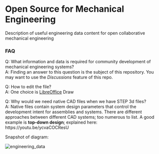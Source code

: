 # Open Source for Mechanical Engineering
Description of useful engineering data content for open collaborative mechanical engineering
<h3>FAQ</h3>
<p>Q: What information and data is required for community development of mechanical engineering systems?<br>
A: Finding an answer to this question is the subject of this repository. You may want to use the <i>Discussions</i> feature of this repo.</p>
<p>Q: How to edit the file?<br>
A: One choice is <a href="https://github.com/LibreOffice/core">LibreOffice</a> Draw</p>
<p>Q: Why would we need native CAD files when we have STEP 3d files?<br>
A: Native files contain system design parameters that control the development intent for assemblies and systems.
   There are different approaches between different CAD systems; too numerous to list. A good example is <b>top-down design</b>; explained here:        https://youtu.be/ycvaCOCResU</p>

Snapshot of diagram:

![engineering_data](https://user-images.githubusercontent.com/50849255/111123622-dec13480-856f-11eb-894f-7b7c70c6fc38.png)

